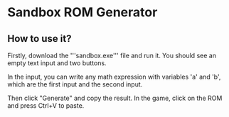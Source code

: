 # Sandbox ROM Generator
## How to use it?
Firstly, download the '''sandbox.exe''' file and run it. You should see an empty text input and two buttons.

In the input, you can write any math expression with variables 'a' and 'b', which are the first input and the second input.

Then click "Generate" and copy the result. In the game, click on the ROM and press Ctrl+V to paste.
